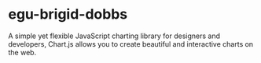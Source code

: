 # egu-brigid-dobbs
A simple yet flexible JavaScript charting library for designers and developers, Chart.js allows you to create beautiful and interactive charts on the web.

